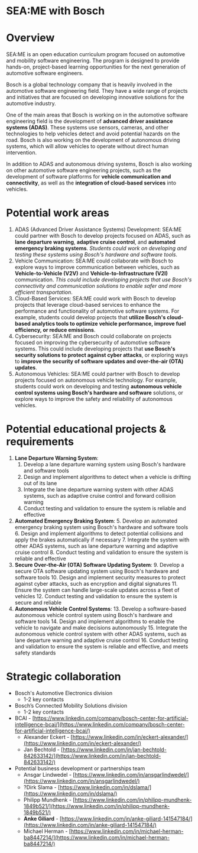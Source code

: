 # SEA:ME with Bosch


# Overview

SEA:ME is an open education curriculum program focused on automotive and mobility software engineering. The program is designed to provide hands-on, project-based learning opportunities for the next generation of automotive software engineers.

Bosch is a global technology company that is heavily involved in the automotive software engineering field. They have a wide range of projects and initiatives that are focused on developing innovative solutions for the automotive industry.

One of the main areas that Bosch is working on in the automotive software engineering field is the development of **advanced driver assistance systems (ADAS)**. These systems use sensors, cameras, and other technologies to help vehicles detect and avoid potential hazards on the road. Bosch is also working on the development of autonomous driving systems, which will allow vehicles to operate without direct human intervention.

In addition to ADAS and autonomous driving systems, Bosch is also working on other automotive software engineering projects, such as the development of software platforms for **vehicle communication and connectivity**, as well as the **integration of cloud-based services** into vehicles.


# Potential work areas



1. ADAS (Advanced Driver Assistance Systems) Development: SEA:ME could partner with Bosch to develop projects focused on ADAS, such as **lane departure warning**, **adaptive cruise control**, and **automated emergency braking systems**. _Students could work on developing and testing these systems using Bosch's hardware and software tools_.
2. Vehicle Communication: SEA:ME could collaborate with Bosch to explore ways to improve communication between vehicles, such as **Vehicle-to-Vehicle (V2V)** and **Vehicle-to-Infrastructure (V2I)** communication. _This could include developing projects that use Bosch's connectivity and communication solutions to enable safer and more efficient transportation_.
3. Cloud-Based Services: SEA:ME could work with Bosch to develop projects that leverage cloud-based services to enhance the performance and functionality of automotive software systems. For example, students could develop projects that **utilize Bosch's cloud-based analytics tools to optimize vehicle performance, improve fuel efficiency, or reduce emissions**.
4. Cybersecurity: SEA:ME and Bosch could collaborate on projects focused on improving the cybersecurity of automotive software systems. This could include developing projects that **use Bosch's security solutions to protect against cyber attacks**, or exploring ways to **improve the security of software updates and over-the-air (OTA) updates**.
5. Autonomous Vehicles: SEA:ME could partner with Bosch to develop projects focused on autonomous vehicle technology. For example, students could work on developing and testing **autonomous vehicle control systems using Bosch's hardware and software** solutions, or explore ways to improve the safety and reliability of autonomous vehicles.


# Potential educational projects & requirements



1. **Lane Departure Warning System**:
    1. Develop a lane departure warning system using Bosch's hardware and software tools
    2. Design and implement algorithms to detect when a vehicle is drifting out of its lane
    3. Integrate the lane departure warning system with other ADAS systems, such as adaptive cruise control and forward collision warning
    4. Conduct testing and validation to ensure the system is reliable and effective
2. **Automated Emergency Braking System**:
    5. Develop an automated emergency braking system using Bosch's hardware and software tools
    6. Design and implement algorithms to detect potential collisions and apply the brakes automatically if necessary
    7. Integrate the system with other ADAS systems, such as lane departure warning and adaptive cruise control
    8. Conduct testing and validation to ensure the system is reliable and effective
3. **Secure Over-the-Air (OTA) Software Updating System**:
    9. Develop a secure OTA software updating system using Bosch's hardware and software tools
    10. Design and implement security measures to protect against cyber attacks, such as encryption and digital signatures
    11. Ensure the system can handle large-scale updates across a fleet of vehicles
    12. Conduct testing and validation to ensure the system is secure and reliable
4. **Autonomous Vehicle Control Systems**:
    13. Develop a software-based autonomous vehicle control system using Bosch's hardware and software tools
    14. Design and implement algorithms to enable the vehicle to navigate and make decisions autonomously
    15. Integrate the autonomous vehicle control system with other ADAS systems, such as lane departure warning and adaptive cruise control
    16. Conduct testing and validation to ensure the system is reliable and effective, and meets safety standards


# Strategic collaboration



* Bosch's Automotive Electronics division
    * 1-2 key contacts
* Bosch’s Connected Mobility Solutions division
    * 1-2 key contacts
* BCAI - [https://www.linkedin.com/company/bosch-center-for-artificial-intelligence-bcai/](https://www.linkedin.com/company/bosch-center-for-artificial-intelligence-bcai/)
    * Alexander Eckert - [https://www.linkedin.com/in/eckert-alexander/](https://www.linkedin.com/in/eckert-alexander/)
    * Jan Bechtold - [https://www.linkedin.com/in/jan-bechtold-842633142/](https://www.linkedin.com/in/jan-bechtold-842633142/)
* Potential business development or partnerships team
    * Ansgar Lindwedel - [https://www.linkedin.com/in/ansgarlindwedel/](https://www.linkedin.com/in/ansgarlindwedel/)
    * ?Dirk Slama - [https://www.linkedin.com/in/dslama/](https://www.linkedin.com/in/dslama/)
    * Philipp Mundhenk - [https://www.linkedin.com/in/philipp-mundhenk-1849b521/](https://www.linkedin.com/in/philipp-mundhenk-1849b521/)
    * **Anke Giliard** - [https://www.linkedin.com/in/anke-giliard-141547184/](https://www.linkedin.com/in/anke-giliard-141547184/)
    * Michael Herman - [https://www.linkedin.com/in/michael-herman-ba8447214/](https://www.linkedin.com/in/michael-herman-ba8447214/)